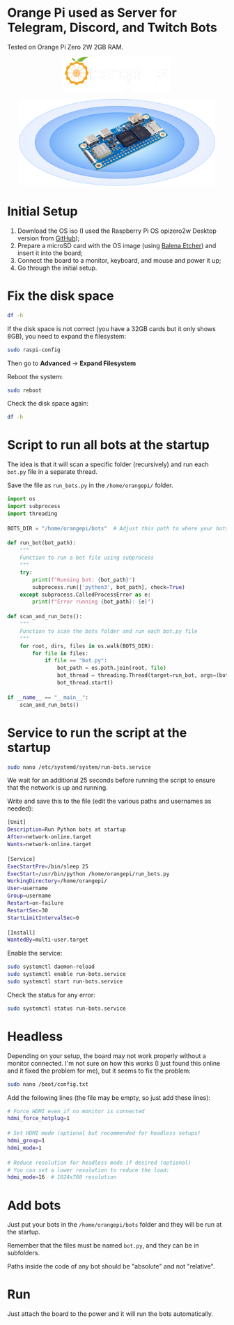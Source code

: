 # Orange Pi used as Server for Telegram, Discord, and Twitch Bots

Tested on Orange Pi Zero 2W 2GB RAM.

<p align="center">
    <img src="pics/logo.png" alt="Orange Pi Logo" width="250">
</p>

<p align="center">
    <img src="pics/board.png" alt="Board Image" width="450">
</p>

# Initial Setup

1. Download the OS iso (I used the Raspberry Pi OS opizero2w Desktop version from [GitHub](https://github.com/leeboby/raspberry-pi-os-images));
2. Prepare a microSD card with the OS image (using [Balena Etcher](https://etcher.balena.io/)) and insert it into the board;
3. Connect the board to a monitor, keyboard, and mouse and power it up;
4. Go through the initial setup.

# Fix the disk space

```bash
df -h
```

If the disk space is not correct (you have a 32GB cards but it only shows 8GB), you need to expand the filesystem:

```bash
sudo raspi-config
```

Then go to **Advanced** -> **Expand Filesystem**

Reboot the system:

```bash
sudo reboot
```

Check the disk space again:

```bash
df -h
```

# Script to run all bots at the startup

The idea is that it will scan a specific folder (recursively) and run each `bot.py` file in a separate thread.

Save the file as `run_bots.py` in the `/home/orangepi/` folder.

```python
import os
import subprocess
import threading

BOTS_DIR = "/home/orangepi/bots"  # Adjust this path to where your bots folder is located

def run_bot(bot_path):
    """
    Function to run a bot file using subprocess
    """
    try:
        print(f"Running bot: {bot_path}")
        subprocess.run(['python3', bot_path], check=True)
    except subprocess.CalledProcessError as e:
        print(f"Error running {bot_path}: {e}")

def scan_and_run_bots():
    """
    Function to scan the bots folder and run each bot.py file
    """
    for root, dirs, files in os.walk(BOTS_DIR):
        for file in files:
            if file == "bot.py":
                bot_path = os.path.join(root, file)
                bot_thread = threading.Thread(target=run_bot, args=(bot_path,))
                bot_thread.start()

if __name__ == "__main__":
    scan_and_run_bots()

```

# Service to run the script at the startup

```bash
sudo nano /etc/systemd/system/run-bots.service
```

We wait for an additional 25 seconds before running the script to ensure that the network is up and running.

Write and save this to the file (edit the various paths and usernames as needed):

```bash
[Unit]
Description=Run Python bots at startup
After=network-online.target
Wants=network-online.target

[Service]
ExecStartPre=/bin/sleep 25
ExecStart=/usr/bin/python /home/orangepi/run_bots.py
WorkingDirectory=/home/orangepi/
User=username
Group=username
Restart=on-failure
RestartSec=30
StartLimitIntervalSec=0

[Install]
WantedBy=multi-user.target

```

Enable the service:

```bash
sudo systemctl daemon-reload
sudo systemctl enable run-bots.service
sudo systemctl start run-bots.service
```

Check the status for any error:

```bash
sudo systemctl status run-bots.service
```

# Headless

Depending on your setup, the board may not work properly without a monitor connected. I'm not sure on how this works (I just found this online and it fixed the problem for me), but it seems to fix the problem:

```bash
sudo nano /boot/config.txt
```

Add the following lines (the file may be empty, so just add these lines):

```bash
# Force HDMI even if no monitor is connected
hdmi_force_hotplug=1

# Set HDMI mode (optional but recommended for headless setups)
hdmi_group=1
hdmi_mode=1

# Reduce resolution for headless mode if desired (optional)
# You can set a lower resolution to reduce the load:
hdmi_mode=16  # 1024x768 resolution
```

# Add bots

Just put your bots in the `/home/orangepi/bots` folder and they will be run at the startup.

Remember that the files must be named `bot.py`, and they can be in subfolders.

Paths inside the code of any bot should be "absolute" and not "relative".
# Run

Just attach the board to the power and it will run the bots automatically.
